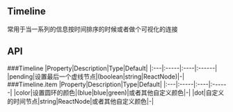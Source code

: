 ## Timeline
常用于当一系列的信息按时间排序的时候或者做个可视化的连接


## API
###Timeline
|Property|Description|Type|Default|
|:---|:-----|:----|:------|
|pending|设置最后一个虚线节点|(boolean|string|ReactNode)|-|
###Timeline.item
|Property|Description|Type|Default|
|:---|:-----|:----|:------|
|color|设置圆环的颜色|(blue|blue|green)|或者其他自定义颜色|-|
|dot|自定义的时间节点|string|ReactNode|或者其他自定义颜色|-|